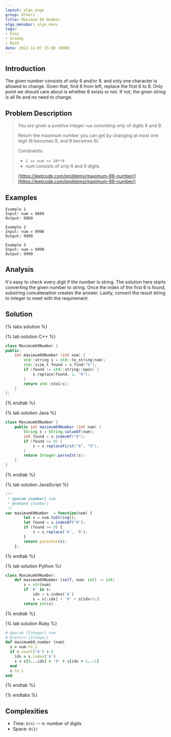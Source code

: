 ```yaml
---
layout: algo_page
group: Others
title: Maximum 69 Number
algo_menubar: algo_menu
tags:
- Easy
- Greedy
- Math
date: 2022-11-07 15:08 +0900
---
```

## Introduction
The given number consists of only 6 and/or 9, and only one character is allowed to change.
Given that, find 6 from left, replace the first 6 to 9.
Only point we should care about is whether 6 exists or not.
If not, the given string is all 9s and no need to change.

## Problem Description
> You are given a positive integer `num` consisting only of digits 6 and 9.
>
> Return the maximum number you can get by changing at most one digit (6 becomes 9, and 9 becomes 6).
>
> Constraints:
> - `1 <= num <= 10**4`
> - num consists of only 6 and 9 digits.
>
> [https://leetcode.com/problems/maximum-69-number/](https://leetcode.com/problems/maximum-69-number/)

## Examples
```
Example 1
Input: num = 9669
Output: 9969
```

```
Example 2
Input: num = 9996
Output: 9999
```

```
Example 3
Input: num = 9999
Output: 9999
```

## Analysis
It's easy to check every digit if the number is string.
The solution here starts converting the given number to string.
Once the index of the first 6 is found, substring concatenation creates the answer.
Lastly, convert the result string to integer to meet with the requirement.

## Solution
{% tabs solution %}

{% tab solution C++ %}
```cpp
class Maximum69Number {
public:
    int maximum69Number (int num) {
        std::string s = std::to_string(num);
        std::size_t found = s.find("6");
        if (found != std::string::npos) {
            s.replace(found, 1, "9");
        }
        return std::stoi(s);
    }
};
```
{% endtab %}

{% tab solution Java %}
```java
class Maximum69Number {
    public int maximum69Number (int num) {
        String s = String.valueOf(num);
        int found = s.indexOf("6");
        if (found >= 0) {
            s = s.replaceFirst("6", "9");
        }
        return Integer.parseInt(s);
    }
}
```
{% endtab %}

{% tab solution JavaScript %}
```js
/**
 * @param {number} num
 * @return {number}
 */
var maximum69Number  = function(num) {
        let s = num.toString();
        let found = s.indexOf("6");
        if (found >= 0) {
            s = s.replace('6', '9');
        }
        return parseInt(s);
    };
```
{% endtab %}

{% tab solution Python %}
```python
class Maximum69Number:
    def maximum69Number (self, num: int) -> int:
        s = str(num)
        if '6' in s:
            idx = s.index('6')
            s = s[:idx] + '9' + s[idx+1:]
        return int(s)
```
{% endtab %}

{% tab solution Ruby %}
```ruby
# @param {Integer} num
# @return {Integer}
def maximum69_number (num)
  s = num.to_s
  if s.count('6') > 0
    idx = s.index('6')
    s = s[0...idx] + '9' + s[idx + 1..-1]
  end
  s.to_i
end
```
{% endtab %}

{% endtabs %}


## Complexities
- Time: `O(n)` -- n: number of digits
- Space: `O(1)`
 
